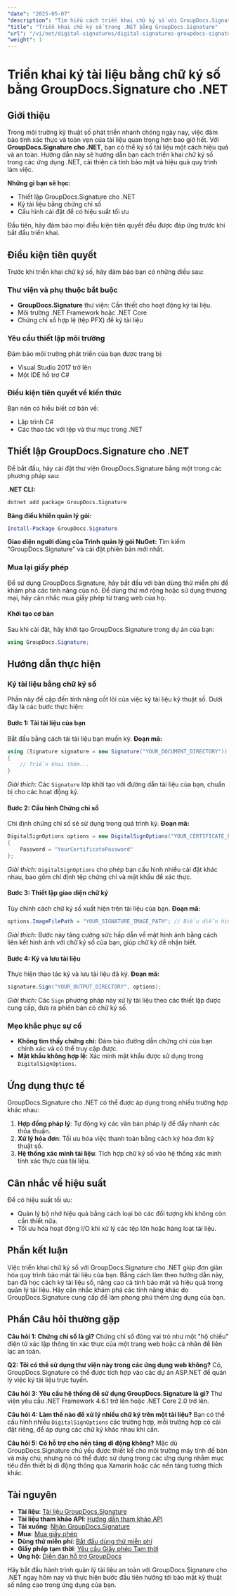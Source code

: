 ```yaml
---
"date": "2025-05-07"
"description": "Tìm hiểu cách triển khai chữ ký số với GroupDocs.Signature cho .NET. Nâng cao tính bảo mật tài liệu và đơn giản hóa quy trình ký."
"title": "Triển khai chữ ký số trong .NET bằng GroupDocs.Signature"
"url": "/vi/net/digital-signatures/digital-signatures-groupdocs-signature-net/"
"weight": 1
---
```


# Triển khai ký tài liệu bằng chữ ký số bằng GroupDocs.Signature cho .NET

## Giới thiệu

Trong môi trường kỹ thuật số phát triển nhanh chóng ngày nay, việc đảm bảo tính xác thực và toàn vẹn của tài liệu quan trọng hơn bao giờ hết. Với **GroupDocs.Signature cho .NET**, bạn có thể ký số tài liệu một cách hiệu quả và an toàn. Hướng dẫn này sẽ hướng dẫn bạn cách triển khai chữ ký số trong các ứng dụng .NET, cải thiện cả tính bảo mật và hiệu quả quy trình làm việc.

**Những gì bạn sẽ học:**
- Thiết lập GroupDocs.Signature cho .NET
- Ký tài liệu bằng chứng chỉ số
- Cấu hình cài đặt để có hiệu suất tối ưu

Đầu tiên, hãy đảm bảo mọi điều kiện tiên quyết đều được đáp ứng trước khi bắt đầu triển khai.

## Điều kiện tiên quyết

Trước khi triển khai chữ ký số, hãy đảm bảo bạn có những điều sau:

### Thư viện và phụ thuộc bắt buộc

- **GroupDocs.Signature** thư viện: Cần thiết cho hoạt động ký tài liệu.
- Môi trường .NET Framework hoặc .NET Core
- Chứng chỉ số hợp lệ (tệp PFX) để ký tài liệu

### Yêu cầu thiết lập môi trường

Đảm bảo môi trường phát triển của bạn được trang bị:
- Visual Studio 2017 trở lên
- Một IDE hỗ trợ C#

### Điều kiện tiên quyết về kiến thức

Bạn nên có hiểu biết cơ bản về:
- Lập trình C#
- Các thao tác với tệp và thư mục trong .NET

## Thiết lập GroupDocs.Signature cho .NET

Để bắt đầu, hãy cài đặt thư viện GroupDocs.Signature bằng một trong các phương pháp sau:

**.NET CLI:**
```bash
dotnet add package GroupDocs.Signature
```

**Bảng điều khiển quản lý gói:**
```powershell
Install-Package GroupDocs.Signature
```

**Giao diện người dùng của Trình quản lý gói NuGet:**
Tìm kiếm "GroupDocs.Signature" và cài đặt phiên bản mới nhất.

### Mua lại giấy phép

Để sử dụng GroupDocs.Signature, hãy bắt đầu với bản dùng thử miễn phí để khám phá các tính năng của nó. Để dùng thử mở rộng hoặc sử dụng thương mại, hãy cân nhắc mua giấy phép từ trang web của họ.

#### Khởi tạo cơ bản
Sau khi cài đặt, hãy khởi tạo GroupDocs.Signature trong dự án của bạn:
```csharp
using GroupDocs.Signature;
```

## Hướng dẫn thực hiện

### Ký tài liệu bằng chữ ký số

Phần này đề cập đến tính năng cốt lõi của việc ký tài liệu kỹ thuật số. Dưới đây là các bước thực hiện:

#### Bước 1: Tải tài liệu của bạn

Bắt đầu bằng cách tải tài liệu bạn muốn ký.
**Đoạn mã:**
```csharp
using (Signature signature = new Signature("YOUR_DOCUMENT_DIRECTORY"))
{
    // Triển khai thêm...
}
```
*Giải thích:* Các `Signature` lớp khởi tạo với đường dẫn tài liệu của bạn, chuẩn bị cho các hoạt động ký.

#### Bước 2: Cấu hình Chứng chỉ số

Chỉ định chứng chỉ số sẽ sử dụng trong quá trình ký.
**Đoạn mã:**
```csharp
DigitalSignOptions options = new DigitalSignOptions("YOUR_CERTIFICATE_PATH")
{
    Password = "YourCertificatePassword"
};
```
*Giải thích:* `DigitalSignOptions` cho phép bạn cấu hình nhiều cài đặt khác nhau, bao gồm chỉ định tệp chứng chỉ và mật khẩu để xác thực.

#### Bước 3: Thiết lập giao diện chữ ký

Tùy chỉnh cách chữ ký số xuất hiện trên tài liệu của bạn.
**Đoạn mã:**
```csharp
options.ImageFilePath = "YOUR_SIGNATURE_IMAGE_PATH"; // Biểu diễn hình ảnh tùy chọn
```
*Giải thích:* Bước này tăng cường sức hấp dẫn về mặt hình ảnh bằng cách liên kết hình ảnh với chữ ký số của bạn, giúp chữ ký dễ nhận biết.

#### Bước 4: Ký và lưu tài liệu

Thực hiện thao tác ký và lưu tài liệu đã ký.
**Đoạn mã:**
```csharp
signature.Sign("YOUR_OUTPUT_DIRECTORY", options);
```
*Giải thích:* Các `Sign` phương pháp này xử lý tài liệu theo các thiết lập được cung cấp, đưa ra phiên bản có chữ ký số.

### Mẹo khắc phục sự cố

- **Không tìm thấy chứng chỉ:** Đảm bảo đường dẫn chứng chỉ của bạn chính xác và có thể truy cập được.
- **Mật khẩu không hợp lệ:** Xác minh mật khẩu được sử dụng trong `DigitalSignOptions`.

## Ứng dụng thực tế

GroupDocs.Signature cho .NET có thể được áp dụng trong nhiều trường hợp khác nhau:
1. **Hợp đồng pháp lý**: Tự động ký các văn bản pháp lý để đẩy nhanh các thỏa thuận.
2. **Xử lý hóa đơn**: Tối ưu hóa việc thanh toán bằng cách ký hóa đơn kỹ thuật số.
3. **Hệ thống xác minh tài liệu**: Tích hợp chữ ký số vào hệ thống xác minh tính xác thực của tài liệu.

## Cân nhắc về hiệu suất

Để có hiệu suất tối ưu:
- Quản lý bộ nhớ hiệu quả bằng cách loại bỏ các đối tượng khi không còn cần thiết nữa.
- Tối ưu hóa hoạt động I/O khi xử lý các tệp lớn hoặc hàng loạt tài liệu.

## Phần kết luận

Việc triển khai chữ ký số với GroupDocs.Signature cho .NET giúp đơn giản hóa quy trình bảo mật tài liệu của bạn. Bằng cách làm theo hướng dẫn này, bạn đã học cách ký tài liệu số, nâng cao cả tính bảo mật và hiệu quả trong quản lý tài liệu. Hãy cân nhắc khám phá các tính năng khác do GroupDocs.Signature cung cấp để làm phong phú thêm ứng dụng của bạn.

## Phần Câu hỏi thường gặp

**Câu hỏi 1: Chứng chỉ số là gì?**
Chứng chỉ số đóng vai trò như một "hộ chiếu" điện tử xác lập thông tin xác thực của một trang web hoặc cá nhân để liên lạc an toàn.

**Q2: Tôi có thể sử dụng thư viện này trong các ứng dụng web không?**
Có, GroupDocs.Signature có thể được tích hợp vào các dự án ASP.NET để quản lý việc ký tài liệu trực tuyến.

**Câu hỏi 3: Yêu cầu hệ thống để sử dụng GroupDocs.Signature là gì?**
Thư viện yêu cầu .NET Framework 4.6.1 trở lên hoặc .NET Core 2.0 trở lên.

**Câu hỏi 4: Làm thế nào để xử lý nhiều chữ ký trên một tài liệu?**
Bạn có thể cấu hình nhiều `DigitalSignOptions` các trường hợp, mỗi trường hợp có cài đặt riêng, để áp dụng các chữ ký khác nhau khi cần.

**Câu hỏi 5: Có hỗ trợ cho nền tảng di động không?**
Mặc dù GroupDocs.Signature chủ yếu được thiết kế cho môi trường máy tính để bàn và máy chủ, nhưng nó có thể được sử dụng trong các ứng dụng nhắm mục tiêu đến thiết bị di động thông qua Xamarin hoặc các nền tảng tương thích khác.

## Tài nguyên

- **Tài liệu**: [Tài liệu GroupDocs.Signature](https://docs.groupdocs.com/signature/net/)
- **Tài liệu tham khảo API**: [Hướng dẫn tham khảo API](https://reference.groupdocs.com/signature/net/)
- **Tải xuống**: [Nhận GroupDocs.Signature](https://releases.groupdocs.com/signature/net/)
- **Mua**: [Mua giấy phép](https://purchase.groupdocs.com/buy)
- **Dùng thử miễn phí**: [Bắt đầu dùng thử miễn phí](https://releases.groupdocs.com/signature/net/)
- **Giấy phép tạm thời**: [Yêu cầu Giấy phép Tạm thời](https://purchase.groupdocs.com/temporary-license/)
- **Ủng hộ**: [Diễn đàn hỗ trợ GroupDocs](https://forum.groupdocs.com/c/signature/)

Hãy bắt đầu hành trình quản lý tài liệu an toàn với GroupDocs.Signature cho .NET ngay hôm nay và thực hiện bước đầu tiên hướng tới bảo mật kỹ thuật số nâng cao trong ứng dụng của bạn.